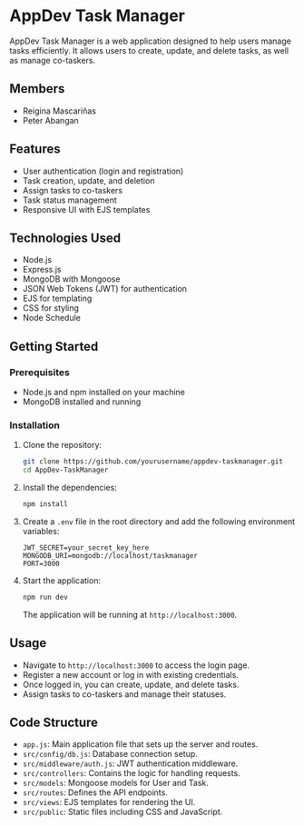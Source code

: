 # AppDev Task Manager

AppDev Task Manager is a web application designed to help users manage tasks efficiently. It allows users to create, update, and delete tasks, as well as manage co-taskers.

## Members
- Reigina  Mascariñas
- Peter Abangan

## Features

- User authentication (login and registration)
- Task creation, update, and deletion
- Assign tasks to co-taskers
- Task status management
- Responsive UI with EJS templates

## Technologies Used

- Node.js
- Express.js
- MongoDB with Mongoose
- JSON Web Tokens (JWT) for authentication
- EJS for templating
- CSS for styling
- Node Schedule

## Getting Started

### Prerequisites

- Node.js and npm installed on your machine
- MongoDB installed and running

### Installation

1. Clone the repository:

   ```bash
   git clone https://github.com/yourusername/appdev-taskmanager.git
   cd AppDev-TaskManager
   ```

2. Install the dependencies:

   ```bash
   npm install
   ```

3. Create a `.env` file in the root directory and add the following environment variables:

   ```plaintext
   JWT_SECRET=your_secret_key_here
   MONGODB_URI=mongodb://localhost/taskmanager
   PORT=3000
   ```

4. Start the application:

   ```bash
   npm run dev
   ```

   The application will be running at `http://localhost:3000`.

## Usage

- Navigate to `http://localhost:3000` to access the login page.
- Register a new account or log in with existing credentials.
- Once logged in, you can create, update, and delete tasks.
- Assign tasks to co-taskers and manage their statuses.

## Code Structure

- `app.js`: Main application file that sets up the server and routes.
- `src/config/db.js`: Database connection setup.
- `src/middleware/auth.js`: JWT authentication middleware.
- `src/controllers`: Contains the logic for handling requests.
- `src/models`: Mongoose models for User and Task.
- `src/routes`: Defines the API endpoints.
- `src/views`: EJS templates for rendering the UI.
- `src/public`: Static files including CSS and JavaScript.

